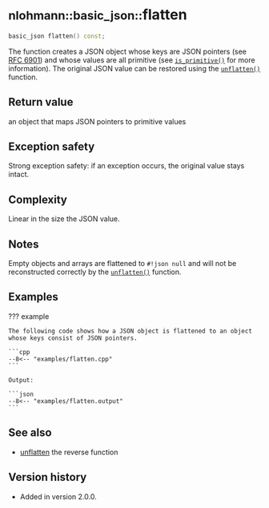 # <small>nlohmann::basic_json::</small>flatten

```cpp
basic_json flatten() const;
```

The function creates a JSON object whose keys are JSON pointers (see [RFC 6901](https://tools.ietf.org/html/rfc6901))
and whose values are all primitive (see [`is_primitive()`](is_primitive.md) for more information). The original JSON
value can be restored using the [`unflatten()`](unflatten.md) function.
    
## Return value

an object that maps JSON pointers to primitive values

## Exception safety

Strong exception safety: if an exception occurs, the original value stays intact.

## Complexity

Linear in the size the JSON value.

## Notes

Empty objects and arrays are flattened to `#!json null` and will not be reconstructed correctly by the
[`unflatten()`](unflatten.md) function.

## Examples

??? example

    The following code shows how a JSON object is flattened to an object whose keys consist of JSON pointers.
    
    ```cpp
    --8<-- "examples/flatten.cpp"
    ```
    
    Output:
    
    ```json
    --8<-- "examples/flatten.output"
    ```

## See also

- [unflatten](unflatten.md) the reverse function

## Version history

- Added in version 2.0.0.
